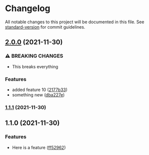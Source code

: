 # Changelog

All notable changes to this project will be documented in this file. See [standard-version](https://github.com/conventional-changelog/standard-version) for commit guidelines.

## [2.0.0](https://github.com/EricRobertCampbell/semantic-versioning-test-python/compare/v1.1.1...v2.0.0) (2021-11-30)


### ⚠ BREAKING CHANGES

* This breaks everything

### Features

* added feature 10 ([2177b33](https://github.com/EricRobertCampbell/semantic-versioning-test-python/commit/2177b334218b31ec92a0b725176916b72d202755))
* something new ([dba227e](https://github.com/EricRobertCampbell/semantic-versioning-test-python/commit/dba227e6f0962ed3263bc77e6829d7c099c8234c))

### [1.1.1](https://github.com/EricRobertCampbell/semantic-versioning-test-python/compare/v1.1.0...v1.1.1) (2021-11-30)

## 1.1.0 (2021-11-30)


### Features

* Here is a feature ([ff52962](https://github.com/EricRobertCampbell/semantic-versioning-test-python/commit/ff529624541083fc5e596bbcd8ad6269c327c797))
